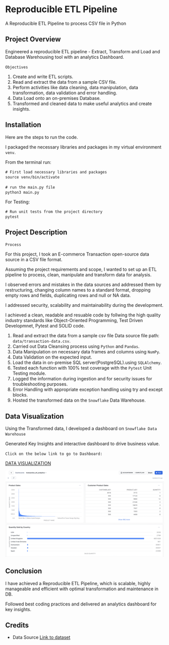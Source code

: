 # Reproducible ETL Pipeline
A Reproducible ETL Pipeline to process CSV file in Python

## Project Overview

Engineered a reproducible ETL pipeline - Extract, Transform and Load and Database Warehousing tool with an analytics Dashboard.

`Objectives`
1. Create and write ETL scripts.
2. Read and extract the data from a sample CSV file.
3. Perform activities like data cleaning, data manipulation, data transformation, data validation and error handling.
4. Data Load onto an on-premises Database.
5. Transformed and cleaned data to make useful analytics and create insights.

## Installation

Here are the steps to run the code. 

I packaged the necessary libraries and packages in my virtual environment  `venv`. 

From the terminal run: 
```
# First load necessary libraries and packages
source venv/bin/activate

# run the main.py file
python3 main.py
```

For Testing: 
```
# Run unit tests from the project directory
pytest
```
## Project Description
`Process`

For this project, I took an E-commerce Transaction open-source data source in a CSV file format.  

Assuming the project requirements and scope, I wanted to set up an ETL pipeline to process, clean, manipulate and transform data for analysis.

I observed errors and mistakes in the data sources and addressed them by restructuring, changing column names to a standard format, dropping empty rows and fields, duplicating rows and null or NA data.

I addressed security, scalability and maintainability during the development.

I achieved a clean, readable and resuable code by follwing the high quality industry standards like Object-Oriented Programming, Test Driven Developmnet, Pytest and SOLID code.

1.  Read and extract the data from a sample csv file Data source file path: ```data/transaction-data.csv```.
2. Carried out Data Cleansing process using `Python` and `Pandas`.
3. Data Manipulation on necessary data frames and columns using `NumPy`.
4. Data Validation on the expected input.
4. Load the data in on-premise SQL server(PostgreSQL).using `SQLAlchemy`.
5. Tested each function with 100% test coverage with the `Pytest` Unit Testing module.
6. Logged the information during ingestion and for security issues for troubleshooting purposes.
7. Error Handling with appropriate exception handling using try and except blocks.
8. Hosted the transformed data on the `Snowflake` Data Warehouse.
 
## Data Visualization

Using the Transformed data, I developed a dashboard on ```Snowflake Data Warehouse```

Generated Key Insights and interactive dashboard to drive business value.

`Click on the below link to go to Dashboard:`

[DATA VISUALIZATION](https://app.snowflake.com/spdfstt/ho28355/#/transaction_etl_analytics-d8kMeNV8)

![alt text](image.png)

## Conclusion

I have achieved a Reproducible ETL Pipeline, which is scalable, highly manageable and efficient with optimal transformation and maintenance in DB.

Followed best coding practices and delivered an analytics dashboard for key insights.

## Credits
* Data Source [Link to dataset](https://www.kaggle.com/datasets/gabrielramos87/an-online-shop-business?resource=download)

<!-- - To run:

- Data file:
- Assumptions:
- Extract:
- Transform:
- Load:
- Pytest:
- Log:

- Future Work:
Data Warehousing, AirFlow, Automate data crawling using AWS Glue, Build Analytics, ML Predictive Analysis etc.
- Enhancement: -->



